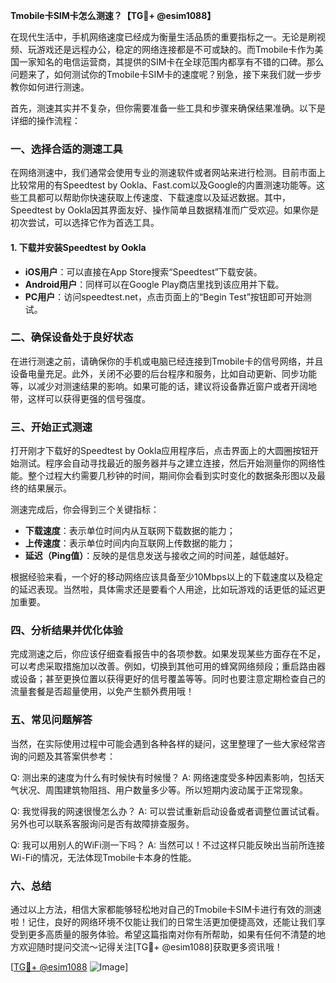 **Tmobile卡SIM卡怎么测速？【TG💪+ @esim1088】**

在现代生活中，手机网络速度已经成为衡量生活品质的重要指标之一。无论是刷视频、玩游戏还是远程办公，稳定的网络连接都是不可或缺的。而Tmobile卡作为美国一家知名的电信运营商，其提供的SIM卡在全球范围内都享有不错的口碑。那么问题来了，如何测试你的Tmobile卡SIM卡的速度呢？别急，接下来我们就一步步教你如何进行测速。

首先，测速其实并不复杂，但你需要准备一些工具和步骤来确保结果准确。以下是详细的操作流程：

### 一、选择合适的测速工具

在网络测速中，我们通常会使用专业的测速软件或者网站来进行检测。目前市面上比较常用的有Speedtest by Ookla、Fast.com以及Google的内置测速功能等。这些工具都可以帮助你快速获取上传速度、下载速度以及延迟数据。其中，Speedtest by Ookla因其界面友好、操作简单且数据精准而广受欢迎。如果你是初次尝试，可以选择它作为首选工具。

#### 1. 下载并安装Speedtest by Ookla
- **iOS用户**：可以直接在App Store搜索“Speedtest”下载安装。
- **Android用户**：同样可以在Google Play商店里找到该应用并下载。
- **PC用户**：访问speedtest.net，点击页面上的“Begin Test”按钮即可开始测试。

### 二、确保设备处于良好状态

在进行测速之前，请确保你的手机或电脑已经连接到Tmobile卡的信号网络，并且设备电量充足。此外，关闭不必要的后台程序和服务，比如自动更新、同步功能等，以减少对测速结果的影响。如果可能的话，建议将设备靠近窗户或者开阔地带，这样可以获得更强的信号强度。

### 三、开始正式测速

打开刚才下载好的Speedtest by Ookla应用程序后，点击界面上的大圆圈按钮开始测试。程序会自动寻找最近的服务器并与之建立连接，然后开始测量你的网络性能。整个过程大约需要几秒钟的时间，期间你会看到实时变化的数据条形图以及最终的结果展示。

测速完成后，你会得到三个关键指标：
- **下载速度**：表示单位时间内从互联网下载数据的能力；
- **上传速度**：表示单位时间内向互联网上传数据的能力；
- **延迟（Ping值）**：反映的是信息发送与接收之间的时间差，越低越好。

根据经验来看，一个好的移动网络应该具备至少10Mbps以上的下载速度以及稳定的延迟表现。当然啦，具体需求还是要看个人用途，比如玩游戏的话更低的延迟更加重要。

### 四、分析结果并优化体验

完成测速之后，你应该仔细查看报告中的各项参数。如果发现某些方面存在不足，可以考虑采取措施加以改善。例如，切换到其他可用的蜂窝网络频段；重启路由器或设备；甚至更换位置以获得更好的信号覆盖等等。同时也要注意定期检查自己的流量套餐是否超量使用，以免产生额外费用哦！

### 五、常见问题解答

当然，在实际使用过程中可能会遇到各种各样的疑问，这里整理了一些大家经常咨询的问题及其答案供参考：

Q: 测出来的速度为什么有时候快有时候慢？
A: 网络速度受多种因素影响，包括天气状况、周围建筑物阻挡、用户数量多少等。所以短期内波动属于正常现象。

Q: 我觉得我的网速很慢怎么办？
A: 可以尝试重新启动设备或者调整位置试试看。另外也可以联系客服询问是否有故障排查服务。

Q: 我可以用别人的WiFi测一下吗？
A: 当然可以！不过这样只能反映出当前所连接Wi-Fi的情况，无法体现Tmobile卡本身的性能。

### 六、总结

通过以上方法，相信大家都能够轻松地对自己的Tmobile卡SIM卡进行有效的测速啦！记住，良好的网络环境不仅能让我们的日常生活更加便捷高效，还能让我们享受到更多高质量的服务体验。希望这篇指南对你有所帮助，如果有任何不清楚的地方欢迎随时提问交流～记得关注[TG💪+ @esim1088]获取更多资讯哦！

[[TG💪+ @esim1088](https://t.me/s/esim1088) ![Image](https://i.postimg.cc/4NQfJmqS/Snipaste-2025-05-13-00-14-12.png)]